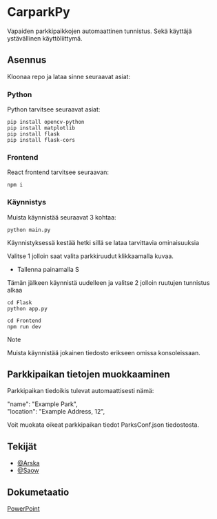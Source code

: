 # CarparkPy

Vapaiden parkkipaikkojen automaattinen tunnistus. Sekä käyttäjä ystävällinen käyttöliittymä.

## Asennus

Kloonaa repo ja lataa sinne seuraavat asiat:

### Python

Python tarvitsee seuraavat asiat:

```
pip install opencv-python
pip install matplotlib
pip install flask
pip install flask-cors
```

### Frontend

React frontend tarvitsee seuraavan:

```
npm i
```

### Käynnistys

Muista käynnistää seuraavat 3 kohtaa:

```
python main.py
```

Käynnistyksessä kestää hetki sillä se lataa tarvittavia ominaisuuksia

Valitse 1 jolloin saat valita parkkiruudut klikkaamalla kuvaa.

- Tallenna painamalla S

Tämän jälkeen käynnistä uudelleen ja valitse 2 jolloin ruutujen tunnistus alkaa

```
cd Flask
python app.py
```

```
cd Frontend
npm run dev
```

> [!NOTE]  
> Muista käynnistää jokainen tiedosto erikseen omissa konsoleissaan.

## Parkkipaikan tietojen muokkaaminen

Parkkipaikan tiedoikis tulevat automaattisesti nämä:

"name": "Example Park",<br>"location": "Example Address, 12",

Voit muokata oikeat parkkipaikan tiedot ParksConf.json tiedostosta.

## Tekijät

- [@Arska](https://www.github.com/arskakoo)
- [@Saow](https://www.github.com/saow)

## Dokumetaatio

[PowerPoint](https://shorturl.at/oEK6C)

